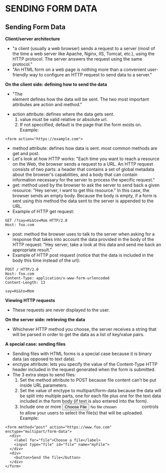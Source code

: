 # SENDING FORM DATA

## Sending Form Data 

**Client/server architecture**
- "a client (usually a web browser) sends a request to a server (most of the time a web server like Apache, Nginx, IIS, Tomcat, etc.), using the HTTP protocol. The server answers the request using the same protocol."
- "An HTML form on a web page is nothing more than a convenient user-friendly way to configure an HTTP request to send data to a server."

**On the client side: defining how to send the data**
- "The <form> element defines how the data will be sent. The two most important attributes are action and method."
- action attribute: defines where the data gets sent.
  1. value must be valid relative or absolute url.
  2. If not speccified, default is the page that the form exists on. Example:
```
<form action="https://example.com">
```
- method attribute: defines how data is sent. most common methods are get and post. 
- Let's look at how HTTP works: "Each time you want to reach a resource on the Web, the browser sends a request to a URL. An HTTP request consists of two parts: a header that contains a set of global metadata about the browser's capabilities, and a body that can contain information necessary for the server to process the specific request."
- get: method used by the browser to ask the server to send back a given resource: "Hey server, I want to get this resource." In this case, the browser sends an empty body. Because the body is empty, if a form is sent using this method the data sent to the server is appended to the URL.
- Example of HTTP get request:
```
GET /?say=Hi&to=Mom HTTP/2.0
Host: foo.com
```
- post: method the browser uses to talk to the server when asking for a response that takes into account the data provided in the body of the HTTP request: "Hey server, take a look at this data and send me back an appropriate result."
- Example of HTTP post request (notice that the data is included in the body this time instead of the url):
```
POST / HTTP/2.0
Host: foo.com
Content-Type: application/x-www-form-urlencoded
Content-Length: 13

say=Hi&to=Mom
```  

**Viewing HTTP requests**
- These requests are never displayed to the user. 

**On the server side: retrieving the data**
- Whichever HTTP method you choose, the server receives a string that will be parsed in order to get the data as a list of key/value pairs.

**A special case: sending files**
- Sending files with HTML forms is a special case because it is binary data (as opposed to text data).
- enctype attribute: lets you specify the value of the Content-Type HTTP header included in the request generated when the form is submitted.
- The 3 extra steps to send files: 
  1. Set the method attribute to POST because file content can't be put inside URL parameters.
  2. Set the value of enctype to multipart/form-data because the data will be split into multiple parts, one for each file plus one for the text data included in the form body (if text is also entered into the form).
  3. Include one or more <input type="file"> controls to allow your users to select the file(s) that will be uploaded. Example:
```
<form method="post" action="https://www.foo.com" enctype="multipart/form-data">
  <div>
    <label for="file">Choose a file</label>
    <input type="file" id="file" name="myFile">
  </div>
  <div>
    <button>Send the file</button>
  </div>
</form>
```
